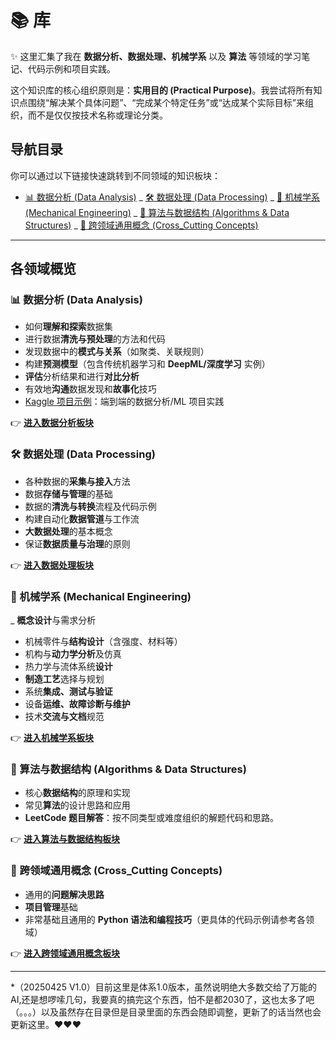 # 📚 库


✨ 这里汇集了我在 **数据分析、数据处理、机械学系** 以及 **算法** 等领域的学习笔记、代码示例和项目实践。

这个知识库的核心组织原则是：**实用目的 (Practical Purpose)**。我尝试将所有知识点围绕“解决某个具体问题”、“完成某个特定任务”或“达成某个实际目标”来组织，而不是仅仅按技术名称或理论分类。
## 导航目录

你可以通过以下链接快速跳转到不同领域的知识板块：

-   [📊 数据分析 (Data Analysis)](#数据分析data_analysis)
_   [🛠️ 数据处理 (Data Processing)](#数据处理_data_processing)
_   [🔩 机械学系 (Mechanical Engineering)](#机械学系_mechanical_engineering)
_   [🧠 算法与数据结构 (Algorithms & Data Structures)](#算法与数据结构_algorithms__data_structures)
_   [🔗 跨领域通用概念 (Cross_Cutting Concepts)](#跨领域通用概念_cross_cutting_concepts)
___

## 各领域概览

### 📊 数据分析 (Data Analysis)
-   如何**理解和探索**数据集
-   进行数据**清洗与预处理**的方法和代码
-   发现数据中的**模式与关系**（如聚类、关联规则）
-   构建**预测模型**（包含传统机器学习和 **DeepML/深度学习** 实例）
-   **评估**分析结果和进行**对比分析**
-   有效地**沟通**数据发现和**故事化**技巧
-   [Kaggle 项目示例](<./Data_Analysis/Kaggle_Projects/README.md>)：端到端的数据分析/ML 项目实践

👉 **[进入数据分析板块](<./Data_Analysis/README.md>)**

### 🛠️ 数据处理 (Data Processing)
-   各种数据的**采集与接入**方法
-   数据**存储与管理**的基础
-   数据的**清洗与转换**流程及代码示例
-   构建自动化**数据管道**与工作流
-   **大数据处理**的基本概念
-   保证**数据质量与治理**的原则

👉 **[进入数据处理板块](<./Data_Processing/README.md>)**

### 🔩 机械学系 (Mechanical Engineering)
_   **概念设计**与需求分析
-   机械零件与**结构设计**（含强度、材料等）
-   机构与**动力学分析**及仿真
-   热力学与流体系统**设计**
-   **制造工艺**选择与规划
-   系统**集成、测试与验证**
-   设备**运维、故障诊断与维护**
-   技术**交流与文档**规范

👉 **[进入机械学系板块](<./Mechanical_Engineering/README.md>)**

### 🧠 算法与数据结构 (Algorithms & Data Structures)
-   核心**数据结构**的原理和实现
-   常见**算法**的设计思路和应用
-   **LeetCode 题目解答**：按不同类型或难度组织的解题代码和思路。

👉 **[进入算法与数据结构板块](<./Algorithms/README.md>)**

### 🔗 跨领域通用概念 (Cross_Cutting Concepts)
-   通用的**问题解决思路**
-   **项目管理**基础
-   非常基础且通用的 **Python 语法和编程技巧**（更具体的代码示例请参考各领域）

👉 **[进入跨领域通用概念板块](<./Cross_Cutting_Concepts/README.md>)**

---

*（20250425 V1.0）目前这里是体系1.0版本，虽然说明绝大多数交给了万能的AI,还是想啰嗦几句，我要真的搞完这个东西，怕不是都2030了，这也太多了吧（。。。）以及虽然存在目录但是目录里面的东西会随即调整，更新了的话当然也会更新这里。❤️❤️❤️

